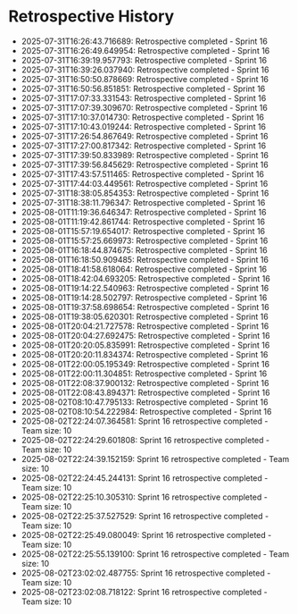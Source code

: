# Retrospective History

- 2025-07-31T16:26:43.716689: Retrospective completed - Sprint 16
- 2025-07-31T16:26:49.649954: Retrospective completed - Sprint 16
- 2025-07-31T16:39:19.957793: Retrospective completed - Sprint 16
- 2025-07-31T16:39:26.037940: Retrospective completed - Sprint 16
- 2025-07-31T16:50:50.878669: Retrospective completed - Sprint 16
- 2025-07-31T16:50:56.851851: Retrospective completed - Sprint 16
- 2025-07-31T17:07:33.331543: Retrospective completed - Sprint 16
- 2025-07-31T17:07:39.309670: Retrospective completed - Sprint 16
- 2025-07-31T17:10:37.014730: Retrospective completed - Sprint 16
- 2025-07-31T17:10:43.019244: Retrospective completed - Sprint 16
- 2025-07-31T17:26:54.867649: Retrospective completed - Sprint 16
- 2025-07-31T17:27:00.817342: Retrospective completed - Sprint 16
- 2025-07-31T17:39:50.833989: Retrospective completed - Sprint 16
- 2025-07-31T17:39:56.845629: Retrospective completed - Sprint 16
- 2025-07-31T17:43:57.511465: Retrospective completed - Sprint 16
- 2025-07-31T17:44:03.449561: Retrospective completed - Sprint 16
- 2025-07-31T18:38:05.854353: Retrospective completed - Sprint 16
- 2025-07-31T18:38:11.796347: Retrospective completed - Sprint 16
- 2025-08-01T11:19:36.646347: Retrospective completed - Sprint 16
- 2025-08-01T11:19:42.861744: Retrospective completed - Sprint 16
- 2025-08-01T15:57:19.654017: Retrospective completed - Sprint 16
- 2025-08-01T15:57:25.669973: Retrospective completed - Sprint 16
- 2025-08-01T16:18:44.874675: Retrospective completed - Sprint 16
- 2025-08-01T16:18:50.909485: Retrospective completed - Sprint 16
- 2025-08-01T18:41:58.618064: Retrospective completed - Sprint 16
- 2025-08-01T18:42:04.693205: Retrospective completed - Sprint 16
- 2025-08-01T19:14:22.540963: Retrospective completed - Sprint 16
- 2025-08-01T19:14:28.502797: Retrospective completed - Sprint 16
- 2025-08-01T19:37:58.698654: Retrospective completed - Sprint 16
- 2025-08-01T19:38:05.620301: Retrospective completed - Sprint 16
- 2025-08-01T20:04:21.727578: Retrospective completed - Sprint 16
- 2025-08-01T20:04:27.692475: Retrospective completed - Sprint 16
- 2025-08-01T20:20:05.835991: Retrospective completed - Sprint 16
- 2025-08-01T20:20:11.834374: Retrospective completed - Sprint 16
- 2025-08-01T22:00:05.195349: Retrospective completed - Sprint 16
- 2025-08-01T22:00:11.304851: Retrospective completed - Sprint 16
- 2025-08-01T22:08:37.900132: Retrospective completed - Sprint 16
- 2025-08-01T22:08:43.894371: Retrospective completed - Sprint 16
- 2025-08-02T08:10:47.795133: Retrospective completed - Sprint 16
- 2025-08-02T08:10:54.222984: Retrospective completed - Sprint 16
- 2025-08-02T22:24:07.364581: Sprint 16 retrospective completed - Team size: 10
- 2025-08-02T22:24:29.601808: Sprint 16 retrospective completed - Team size: 10
- 2025-08-02T22:24:39.152159: Sprint 16 retrospective completed - Team size: 10
- 2025-08-02T22:24:45.244131: Sprint 16 retrospective completed - Team size: 10
- 2025-08-02T22:25:10.305310: Sprint 16 retrospective completed - Team size: 10
- 2025-08-02T22:25:37.527529: Sprint 16 retrospective completed - Team size: 10
- 2025-08-02T22:25:49.080049: Sprint 16 retrospective completed - Team size: 10
- 2025-08-02T22:25:55.139100: Sprint 16 retrospective completed - Team size: 10
- 2025-08-02T23:02:02.487755: Sprint 16 retrospective completed - Team size: 10
- 2025-08-02T23:02:08.718122: Sprint 16 retrospective completed - Team size: 10
